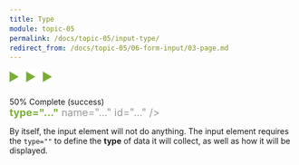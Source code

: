```yaml
---
title: Type
module: topic-05
permalink: /docs/topic-05/input-type/
redirect_from: /docs/topic-05/06-form-input/03-page.md
---
```


<img src="./../../../img/arrow-divider.svg" style="width: 75px; border: none; margin: 0px 0 20px 0" />


<div class="panel panel-success">
  <div class="progress" style="margin-bottom: 0; border-bottom-left-radius: 0; border-bottom-right-radius: 0;">
    <div class="progress-bar progress-bar-success progress-bar-striped" role="progressbar" aria-valuenow="50" aria-valuemin="0" aria-valuemax="100" style="width: 50%">
      <span class="sr-only">50% Complete (success)</span>
    </div>
  </div>
  <div class="panel-body">
    <p style="font-size: large; margin: 0;"><span style="color: #999"><input</span> <span style="color: #79AF33; font-weight: bold;">type="..."</span> <span style="color: #999">name="..." id="..." /></span></p>
  </div>
</div>


By itself, the input element will not do anything. The input element requires the `type=""` to define the **type** of data it will collect, as well as how it will be displayed.
